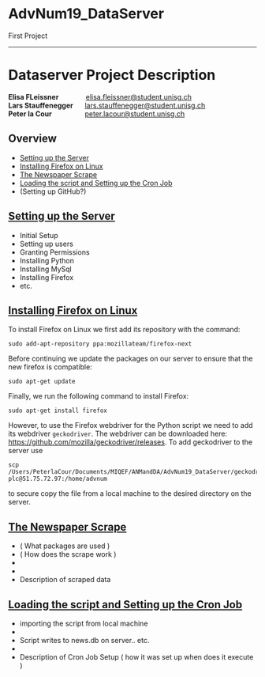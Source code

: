 # AdvNum19_DataServer
First Project

-------------



# Dataserver Project Description

**Elisa FLeissner** &nbsp; &nbsp; &nbsp; &nbsp; &nbsp; &nbsp; &nbsp;elisa.fleissner@student.unisg.ch <br>
**Lars Stauffenegger** &nbsp; &nbsp; &nbsp;lars.stauffenegger@student.unisg.ch  <br>
**Peter la Cour** &nbsp; &nbsp; &nbsp; &nbsp; &nbsp; &nbsp; &nbsp; &nbsp; peter.lacour@student.unisg.ch

## Overview


* <div id="A1"> <a href="#A2">Setting up the Server </a></div>
* <div id="B1"> <a href="#B2">Installing Firefox on Linux </a></div>
* <div id="C1"> <a href="#C2">The Newspaper Scrape </a></div>
* <div id="D1"> <a href="#D2">Loading the script and Setting up the Cron Job </a></div>
* (Setting up GitHub?)

## <div id="A1"> <a href="#A2">Setting up the Server  </a> </div>


* Initial Setup
* Setting up users 
* Granting Permissions
* Installing Python
* Installing MySql
* Installing Firefox
* etc.





## <div id="B2"> <a href="#B1">Installing Firefox on Linux</a> </div>

To install Firefox on Linux we first add its repository with the command:

```
sudo add-apt-repository ppa:mozillateam/firefox-next
```

Before continuing we update the packages on our server to ensure that the new firefox is compatible:

```
sudo apt-get update
```

Finally, we run the following command to install Firefox:

```
sudo apt-get install firefox
```

However, to use the Firefox webdriver for the Python script we need to add its webdriver `geckodriver`. The webdriver can be downloaded here: https://github.com/mozilla/geckodriver/releases. 
To add geckodriver to the server use  

```
scp /Users/PeterlaCour/Documents/MIQEF/ANMandDA/AdvNum19_DataServer/geckodriver plc@51.75.72.97:/home/advnum
```

to secure copy the file from a local machine to the desired directory on the server.


## <div id="C2"> <a href="#C1">The Newspaper Scrape</a> </div>

* ( What packages are used )
* ( How does the scrape work )
* 
* 
* Description of scraped data




## <div id="D2"> <a href="#D1">Loading the script and Setting up the Cron Job</a> </div>


* importing the script from local machine
* 
* Script writes to news.db on server.. etc.
* 
* Description of Cron Job Setup ( how it was set up when does it execute )
